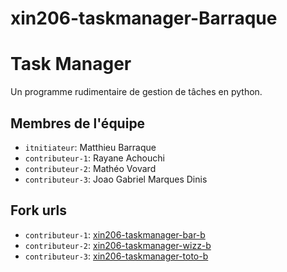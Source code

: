 # xin206-taskmanager-Barraque

# Task Manager

Un programme rudimentaire de gestion de tâches en python.

## Membres de l'équipe
- `itnitiateur`: Matthieu Barraque
- `contributeur-1`: Rayane Achouchi
- `contributeur-2`: Mathéo Vovard
- `contributeur-3`: Joao Gabriel Marques Dinis

## Fork urls
- `contributeur-1`: [xin206-taskmanager-bar-b](url-1)
- `contributeur-2`: [xin206-taskmanager-wizz-b](url-2)
- `contributeur-3`: [xin206-taskmanager-toto-b](url-3)